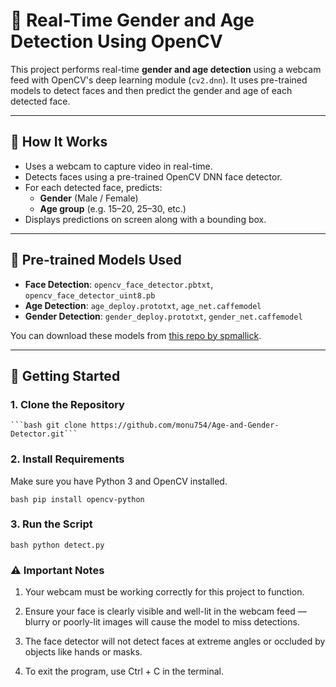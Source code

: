 # 🎯 Real-Time Gender and Age Detection Using OpenCV

This project performs real-time **gender and age detection** using a webcam feed with OpenCV's deep learning module (`cv2.dnn`). It uses pre-trained models to detect faces and then predict the gender and age of each detected face.

---

## 📸 How It Works

- Uses a webcam to capture video in real-time.
- Detects faces using a pre-trained OpenCV DNN face detector.
- For each detected face, predicts:
  - **Gender** (Male / Female)
  - **Age group** (e.g. 15–20, 25–30, etc.)
- Displays predictions on screen along with a bounding box.

---

## 🧠 Pre-trained Models Used

- **Face Detection**: `opencv_face_detector.pbtxt`, `opencv_face_detector_uint8.pb`
- **Age Detection**: `age_deploy.prototxt`, `age_net.caffemodel`
- **Gender Detection**: `gender_deploy.prototxt`, `gender_net.caffemodel`

You can download these models from [this repo by spmallick](https://github.com/spmallick/learnopencv/tree/master/AgeGender).

---

## 🚀 Getting Started

### 1. Clone the Repository
    ```bash git clone https://github.com/monu754/Age-and-Gender-Detector.git```


### 2. Install Requirements
Make sure you have Python 3 and OpenCV installed.

```bash pip install opencv-python```


### 3. Run the Script
```bash python detect.py```


### ⚠️ Important Notes
1. Your webcam must be working correctly for this project to function.

2. Ensure your face is clearly visible and well-lit in the webcam feed — blurry or poorly-lit images will cause the model to miss detections.

3. The face detector will not detect faces at extreme angles or occluded by objects like hands or masks.

4. To exit the program, use Ctrl + C in the terminal.